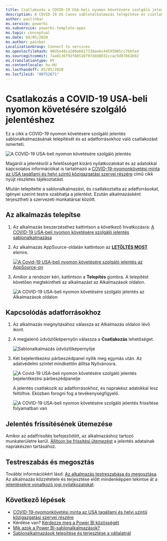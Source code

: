 ```yaml
---
title: Csatlakozás a COVID-19 USA-beli nyomon követésére szolgáló jelentéshez
description: A COVID-19 US Cases sablonalkalmazás telepítése és csatlakozás az adatokhoz.
author: paulinbar
ms.service: powerbi
ms.subservice: powerbi-template-apps
ms.topic: conceptual
ms.date: 04/05/2020
ms.author: painbar
LocalizationGroup: Connect to services
ms.openlocfilehash: 90d5e48ca200a6817338ae6c44595905cc76bfed
ms.sourcegitcommit: 7aa0136f93f88516f97ddd8031ccac5d07863b92
ms.translationtype: HT
ms.contentlocale: hu-HU
ms.lasthandoff: 05/05/2020
ms.locfileid: "80752671"
---
```

# <a name="connect-to-the-covid-19-us-tracking-report"></a>Csatlakozás a COVID-19 USA-beli nyomon követésére szolgáló jelentéshez
Ez a cikk a COVID-19 nyomon követésére szolgáló jelentés sablonalkalmazásának telepítését és az adatforrásokhoz való csatlakozást ismerteti.

![A COVID-19 USA-beli nyomon követésére szolgáló jelentés](media/service-connect-to-covid-19-tracking/service-covid-19-us-tracking-report-title-screen.png)

Magáról a jelentésről a felelősséget kizáró nyilatkozatokat és az adatokkal kapcsolatos információkat is tartalmazó a [COVID-19-nyomonkövetési minta az USA tagállami és helyi szintű közigazgatási szervei részére](../create-reports/sample-covid-19-us.md) című cikk nyújt részletes tájékoztatást.

Miután telepítette a sablonalkalmazást, és csatlakoztatta az adatforrásokat, igényei szerint testre szabhatja a jelentést. Ezután alkalmazásként terjesztheti a szervezeti munkatársai között.

## <a name="install-the-app"></a>Az alkalmazás telepítse

1. Az alkalmazás beszerzéséhez kattintson a következő hivatkozásra: [A COVID-19 USA-beli nyomon követésére szolgáló jelentés sablonalkalmazása](https://appsource.microsoft.com/en-us/product/power-bi/pbi-contentpacks.covid19ms)

1. Az alkalmazás AppSource-oldalán kattintson az [**LETÖLTÉS MOST**](https://appsource.microsoft.com/en-us/product/power-bi/pbi-contentpacks.covid19ms) elemre.

    [![A Covid-19 USA-beli nyomon követésére szolgáló jelentés az AppSource-on](media/service-connect-to-covid-19-tracking/service-covid-19-us-tracking-report-appsource-icon.png)](https://appsource.microsoft.com/en-us/product/power-bi/pbi-contentpacks.covid19ms)

1. Amikor a rendszer kéri, kattintson a **Telepítés** gombra. A telepítést követően megtekintheti az alkalmazást az Alkalmazások oldalon.

   ![A COVID-19 USA-beli nyomon követésére szolgáló jelentés az Alkalmazások oldalon](media/service-connect-to-covid-19-tracking/service-covid-19-us-tracking-report-apps-page-icon.png)

## <a name="connect-to-data-sources"></a>Kapcsolódás adatforrásokhoz

1. Az alkalmazás megnyitásához válassza az Alkalmazás oldalon lévő ikont.

1. A megjelenő üdvözlőképernyőn válassza a **Csatlakozás** lehetőséget.

   ![Sablonalkalmazás üdvözlőképernyője](media/service-connect-to-covid-19-tracking/service-covid-19-us-tracking-report-splash-screen.png)

1. Két bejelentkezési párbeszédpanel nyílik meg egymás után. Az adatvédelmi szintet mindkettőn állítsa Nyilvánosra.

   ![A Covid-19 USA-beli nyomon követésére szolgáló jelentés bejelentkezési párbeszédpanelje](media/service-connect-to-covid-19-tracking/service-covid-19-us-tracking-report-signin-dialog.png)

   A jelentés csatlakozik az adatforrásokhoz, és naprakész adatokkal lesz feltöltve. Eközben forogni fog a tevékenységfigyelő.

   ![A COVID-19 USA-beli nyomon követésére szolgáló jelentés frissítése folyamatban van](media/service-connect-to-covid-19-tracking/service-covid-19-us-tracking-report-refresh-monitor.png)

## <a name="schedule-report-refresh"></a>Jelentés frissítésének ütemezése

Amikor az adatfrissítés befejeződött, az alkalmazáshoz tartozó munkaterületre kerül. [Állítson be frissítési ütemezést](../refresh-scheduled-refresh.md) a jelentés adatainak naprakészen tartásához.

## <a name="customize-and-share"></a>Testreszabás és megosztás

További információkért lásd: [Az alkalmazás testreszabása és megosztása](../service-template-apps-install-distribute.md#customize-and-share-the-app). Az alkalmazás közzététele és terjesztése előtt mindenképpen tekintse át a [jelentésekre vonatkozó jogi nyilatkozatokat](../create-reports/sample-covid-19-us.md#disclaimers).

## <a name="next-steps"></a>Következő lépések
* [COVID-19-nyomonkövetési minta az USA tagállami és helyi szintű közigazgatási szervei részére](../create-reports/sample-covid-19-us.md)
* Kérdése van? [Kérdezze meg a Power BI közösségét](https://community.powerbi.com/)
* [Mik azok a Power BI-sablonalkalmazások?](../service-template-apps-overview.md)
* [Sablonalkalmazások telepítése és terjesztése a vállalatnál](../service-template-apps-install-distribute.md)
